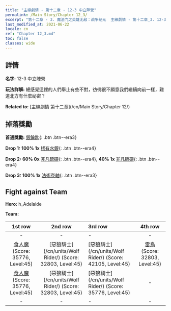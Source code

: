 ```yaml
---
title: "主線劇情 - 第十二章 - 12-3 中立陣營"
permalink: /Main Story/Chapter 12_3/
excerpt: "第十二章 - 3. 魔法门之英雄无敌：战争纪元  主線劇情 - 第十二章_3. 12-3 中立陣營"
last_modified_at: 2021-06-22
locale: cn
ref: "Chapter 12_3.md"
toc: false
classes: wide
---
```


## 詳情

 **名字:** 12-3 中立陣營

 **玩法詳解:** 總感覺這裡的人們舉止有些不對，彷彿很不願意我們繼續向前一樣，難道北方有什麼祕密？

 **Related to:** [主線劇情 第十二章](/cn/Main Story/Chapter 12/)

## 掉落獎勵

 **首通獎勵:** [銀鑰匙](/cn/Items/con_693/){: .btn .btn--era3}

 **Drop 1:** **100% 1x** [稀有水銀](/cn/Items/mat_42/){: .btn .btn--era4}

 **Drop 2:** **60% 0x** [非凡硫磺](/cn/Items/mat_36/){: .btn .btn--era4}, **40% 1x** [非凡硫磺](/cn/Items/mat_36/){: .btn .btn--era4}

 **Drop 3:** **100% 1x** [法術卷軸](/cn/Items/con_694/){: .btn .btn--era3}


## Fight against Team
 **Hero:** h_Adelaide

 **Team:**


  | 1st row | 2nd row | 3rd row | 4th row |
  |:----:|:----:|:----|:----:|
  | - | - | - | - |
  | [食人魔](/cn/units/Ogre/) (Score: 35776, Level:45)  | [惡狼騎士](/cn/units/Wolf Rider/) (Score: 32803, Level:45)  | [惡狼騎士](/cn/units/Wolf Rider/) (Score: 42105, Level:45)  | [雷鳥](/cn/units/Roc/) (Score: 32803, Level:45)  |
  | [食人魔](/cn/units/Ogre/) (Score: 35776, Level:45)  | [惡狼騎士](/cn/units/Wolf Rider/) (Score: 32803, Level:45)  | [惡狼騎士](/cn/units/Wolf Rider/) (Score: 35776, Level:45)  | - |
  | - | - | - | - |


